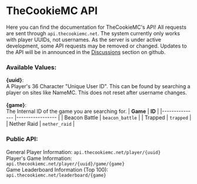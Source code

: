 # TheCookieMC API
Here you can find the documentation for TheCookieMC's API! All requests are sent through `api.thecookiemc.net`. The system currently only works with player UUIDs, not usernames. As the server is under active development, some API requests may be removed or changed. Updates to the API will be in announced in the [Discussions](https://github.com/TheCookieMC/API/discussions) section on github.
### Available Values: 
**{uuid}**: <br>
A Player's 36 Character "Unique User ID". This can be found by searching a player on sites like NameMC. This does not reset after username changes. 
<br>
<br>**{game}**: <br>
The Internal ID of the game you are searching for.
| **Game**      	| **ID**          	|
|---------------	|-----------------	|
| Beacon Battle 	| `beacon_battle` 	|
| Trapped       	| `trapped`       	|
| Nether Raid   	| `nether_raid`   	|
### Public API:
General Player Information: `api.thecookiemc.net/player/{uuid}`
<br>Player's Game Information: `api.thecookiemc.net/player/{uuid}/game/{game}`
<br>Game Leaderboard Information (Top 100): `api.thecookiemc.net/leaderboard/{game}`


